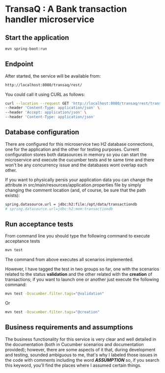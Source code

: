# TransaQ : A Bank transaction handler microservice

## Start the application

```bash
mvn spring-boot:run
```

## Endpoint

After started, the service will be available from:

```bash
http://localhost:8080/transaq/rest/
```

You could call it using CURL as follows:

```bash
curl --location --request GET 'http://localhost:8080/transaq/rest/transaction/status' \
--header 'Content-Type: application/json' \
--header 'Accept: application/json' \
--header 'Content-Type: application/json'
```

## Database configuration

There are configured for this microservice two H2 database connections, one for the application and the other for testing purposes. Current configuration stores both datasources in memory so you can start the microservice and execute the cucumber tests and te same time and there won't be any concurrency issue and the databases wont overlap each other. 

If you want to physically persis your application data you can change the attribute in src/main/resources/application.properties file by simply changing the comment location (and, of course, be sure that the path exists):

```bash
spring.datasource.url = jdbc:h2:file:/opt/data/transactiondb
# spring.datasource.url=jdbc:h2:mem:transactiondb
```

## Run acceptance tests

From command line you should type the following command to execute acceptance tests

```bash
mvn test
```

The command from above executes all scenarios implemented. 

However, I have tagged the test in two groups so far, one with the scenarios related to the status **validation** and the other related with the **creation** of transactions; if you want to launch one or another just execute the following command:

```bash
mvn test -Dcucumber.filter.tags="@validation"
```
Or 
```bash
mvn test -Dcucumber.filter.tags="@creation"
```

## Business requirements and assumptions

The business functionality for this service is very clear and well detailed in the documentation (both in Cucumber scenarios and documentation provided); however, there are some aspects of it that, during development and testing, sounded ambiguous to me, that's why I labeled those issues in the code with comments including the word ***ASSUMPTION*** so, if you search this keyword, you'll find the places where I assumed certain things.
